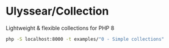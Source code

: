 # Ulyssear/Collection

Lightweight & flexible collections for PHP 8

```bash
php -S localhost:8000 -t examples/"0 - Simple collections"
```
